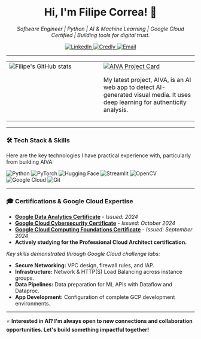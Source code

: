 <h1 align="center">Hi, I'm Filipe Correa! 👋</h1>
<p align="center">
  <em>Software Engineer | Python | AI & Machine Learning | Google Cloud Certified | Building tools for digital trust.</em>
</p>

<p align="center">
  <a href="https://www.linkedin.com/in/filipebelt/" target="_blank" rel="noopener noreferrer">
    <img src="https://img.shields.io/badge/LinkedIn-Connect-0A66C2?style=for-the-badge&logo=linkedin&logoColor=white" alt="LinkedIn"/>
  </a>
  <a href="https://www.credly.com/users/filipe-correa.ab66564b" target="_blank" rel="noopener noreferrer">
    <img src="https://img.shields.io/badge/Credly-Credentials-1f972d?style=for-the-badge&logo=credly&logoColor=white" alt="Credly"/>
  </a>
  <a href="mailto:filipe-correa@outlook.com" target="_blank" rel="noopener noreferrer">
    <img src="https://img.shields.io/badge/Email-Get_in_Touch-D14836?style=for-the-badge&logo=gmail&logoColor=white" alt="Email"/>
  </a>
</p>

---

<table width="100%">
  <tr>
    <td width="50%" valign="top">
      <img src="https://github-readme-stats.vercel.app/api?username=filipebelt&show_icons=true&theme=dark" alt="Filipe's GitHub stats" />
    </td>
    <td width="50%" valign="top">
      <a href="https://github.com/filipebelt/aiva">
        <img src="https://github-readme-stats.vercel.app/api/pin/?username=filipebelt&repo=aiva&theme=dark&bg_color=0B0B0F&border_color=8A2BE2&title_color=FFFFFF&text_color=A0A0B0&cache_seconds=1" alt="AIVA Project Card">
      </a>
      <p>My latest project, AIVA, is an AI web app to detect AI-generated visual media. It uses deep learning for authenticity analysis.</p>
    </td>
  </tr>
</table>

---

### 🛠️ Tech Stack & Skills

Here are the key technologies I have practical experience with, particularly from building AIVA:

![Python](https://img.shields.io/badge/Python-3776AB?style=for-the-badge&logo=python&logoColor=white)
![PyTorch](https://img.shields.io/badge/PyTorch-EE4C2C?style=for-the-badge&logo=pytorch&logoColor=white)
![Hugging Face](https://img.shields.io/badge/Hugging_Face-Transformers-FFD21E?style=for-the-badge&logo=huggingface&logoColor=black)
![Streamlit](https://img.shields.io/badge/Streamlit-FF4B4B?style=for-the-badge&logo=streamlit&logoColor=white)
![OpenCV](https://img.shields.io/badge/OpenCV-5C3EE8?style=for-the-badge&logo=opencv&logoColor=white)
![Google Cloud](https://img.shields.io/badge/Google_Cloud-4285F4?style=for-the-badge&logo=google-cloud&logoColor=white)
![Git](https://img.shields.io/badge/Git-F05033?style=for-the-badge&logo=git&logoColor=white)

---

### 🎓 Certifications & Google Cloud Expertise

- **[Google Data Analytics Certificate](https://www.credly.com/badges/)** - *Issued: 2024*
- **[Google Cloud Cybersecurity Certificate](https://www.credly.com/users/filipe-correa.ab66564b)** - *Issued: October 2024*
- **[Google Cloud Computing Foundations Certificate](https://www.credly.com/users/filipe-correa.ab66564b)** - *Issued: September 2024*
- **Actively studying for the Professional Cloud Architect certification.**

*Key skills demonstrated through Google Cloud challenge labs:*
- **Secure Networking:** VPC design, firewall rules, and IAP.
- **Infrastructure:** Network & HTTP(S) Load Balancing across instance groups.
- **Data Pipelines:** Data preparation for ML APIs with Dataflow and Dataproc.
- **App Development:** Configuration of complete GCP development environments.

---

⭐ **Interested in AI? I'm always open to new connections and collaboration opportunities. Let's build something impactful together!**
